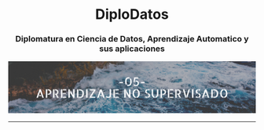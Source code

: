 <h1 align='center'> DiploDatos </h1>
<h3 align='center'> Diplomatura en Ciencia de Datos, Aprendizaje Automatico y sus aplicaciones </h3>
<p align="center">
  <img src="https://github.com/nicoambrosis/DiploDatos/blob/main/05-Aprendizaje%20No%20Supervisado/Banners%20Diplodatos.png">
</p>


---



